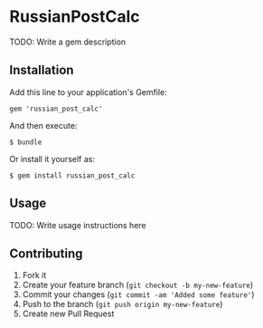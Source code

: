 # RussianPostCalc

TODO: Write a gem description

## Installation

Add this line to your application's Gemfile:

    gem 'russian_post_calc'

And then execute:

    $ bundle

Or install it yourself as:

    $ gem install russian_post_calc

## Usage

TODO: Write usage instructions here

## Contributing

1. Fork it
2. Create your feature branch (`git checkout -b my-new-feature`)
3. Commit your changes (`git commit -am 'Added some feature'`)
4. Push to the branch (`git push origin my-new-feature`)
5. Create new Pull Request
